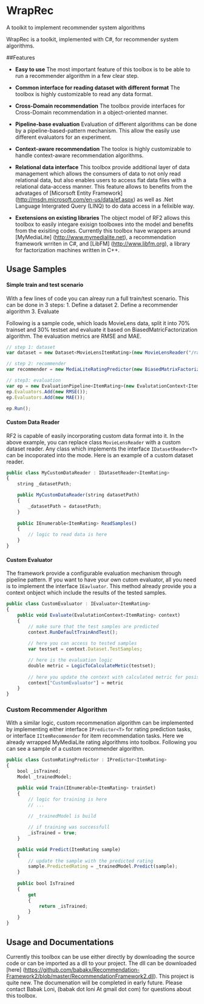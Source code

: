 WrapRec
=========================

A toolkit to implement recommender system algorithms

WrapRec is a toolkit, implemented with C#, for recommender system algorithms.


##Features

* __Easy to use__
The most important feature of this toolbox is to be able to run a recommender algorithm in a few clear step.

* __Common interface for reading dataset with different format__
The toolbox is highly customizable to read any data format. 

* __Cross-Domain recommendation__
The toolbox provide interfaces for Cross-Domain recommendation in a object-oriented manner.

* __Pipeline-base evaluation__
Evaluation of different algorithms can be done by a pipeline-based-pattern mechanism. This allow the easily use different evaluators for an experiment.

* __Context-aware recommendation__
The toolox is highly customizable to handle context-aware recommendation algorithms.

* __Relational data interface__
This toolbox provide additional layer of data management which allows the consumers of data to not only read relational data, but also enables users to access flat data files with a relational data-access manner. This feature allows to benefits from the advatages of [Micorsoft Entity Framework] (http://msdn.microsoft.com/en-us/data/ef.aspx) as well as .Net Language Intergrated Query (LINQ) to do data access in a felixible way.

* __Exetensions on existing libraries__
The object model of RF2 allows this toolbox to easily integare exisign toolboxes into the model and benefits from the exisiting codes. Currently this toolbox have wrappers around [MyMediaLite] (http://www.mymedialite.net), a recommendation framework wrriten in C#, and [LibFM] (http://www.libfm.org), a library for factorization machines written in C++.

## Usage Samples

#### Simple train and test scenario
With a few lines of code you can alreay run a full train/test scenario. This can be done in 3 steps: 1. Define a dataset 2. Define a recommender algorithm 3. Evaluate

Following is a sample code, which loads MovieLens data, split it into 70% trainset and 30% testset and evaluate it based on BiasedMatricFactorization algorithm. The evaluation metrics are RMSE and MAE.

```javascript
// step 1: dataset            
var dataset = new Dataset<MovieLensItemRating>(new MovieLensReader("/ratings.dat"), 0.7);

// step 2: recommender
var recommender = new MediaLiteRatingPredictor(new BiasedMatrixFactorization());

// step3: evaluation
var ep = new EvaluationPipeline<ItemRating>(new EvalutationContext<ItemRating>(recommender, dataset));
ep.Evaluators.Add(new RMSE());
ep.Evaluators.Add(new MAE());

ep.Run();
```

#### Custom Data Reader
RF2 is capable of easily incorporating custom data format into it. In the above example, you can replace class ```MovieLensReader``` with a custom dataset reader. Any class which implements the interface ```IDatasetReader<T>``` can be incoporated into the mode.
Here is an example of a custom dataset reader.

```javascript
public class MyCustomDataReader : IDatasetReader<ItemRating>
{
    string _datasetPath;

    public MyCustomDataReader(string datasetPath)
    {
        _datasetPath = datasetPath;
    }
    
    public IEnumerable<ItemRating> ReadSamples()
    {
        // logic to read data is here
    }
}
```

#### Custom Evaluator
The framework provide a configurable evaluation mechanism through pipeline pattern. If you want to have your own cutom evaluator, all you need is to implement the interface ```IEavluator```. This method already provide you a context onbject which include the results of the tested samples.

```javascript
public class CustomEvaluator : IEvaluator<ItemRating>
{
    public void Evaluate(EvalutationContext<ItemRating> context)
    {
        // make sure that the test samples are predicted
        context.RunDefaultTrainAndTest();
        
        // here you can access to tested samples
        var testset = context.Dataset.TestSamples;

        // here is the evaluation logic
        double metric = LogicToCalculateMetic(testset);
        
        // here you update the context with calculated metric for posisble re-use by other evaluators
        context["CustomEvaluator"] = metric
    }
}
```

### Custom Recommender Algorithm
With a similar logic, custom recommenation algorithm can be implemented by implementing either interface ```IPredictor<T>``` for rating prediction tasks, or interface ```IItemRecommender``` for item recommendation tasks. Here we already wrrapped MyMediaLite rating algorithms into toolbox. Following you can see a sample of a custom recommender algorithm.


```javascript
public class CustomRatingPredictor : IPredictor<ItemRating>
{
    bool _isTrained;
    Model _trainedModel;

    public void Train(IEnumerable<ItemRating> trainSet)
    {
        // logic for training is here
        // ...
        
        // _trainedModel is build

        // if training was successfull
        _isTrained = true;
    }

    public void Predict(ItemRating sample)
    {
        // update the sample with the predicted rating
        sample.PredictedRating = _trainedModel.Predict(sample);
    }
    
    public bool IsTrained
    {
        get
        {
            return _isTrained;
        }
    }
}
```

## Usage and Documentations
Currently this toolbox can be use either directly by downloading the source code or can be imported as a dll to your project. The dll can be downloaded [here] (https://github.com/babakx/Recommendation-Framework2/blob/master/RecommendationFramework2.dll). 
This project is quite new. The documenation will be completed in early future. Please contact Babak Loni, (babak dot loni At gmail dot com) for questions about this toolbox.
